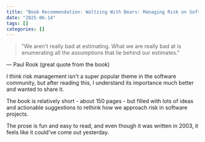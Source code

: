 ```yaml
---
title: "Book Recommendation: Waltzing With Bears: Managing Risk on Software Projects"
date: "2025-06-14"
tags: []
categories: []
---
```


> "We aren't really bad at estimating. What we are really bad at is enumerating all the assumptions that lie behind our estimates."

— Paul Rook (great quote from the book)

I think risk management isn't a super popular theme in the software community, but after reading this, I understand its importance much better and wanted to share it.

The book is relatively short - about 150 pages - but filled with lots of ideas and actionable suggestions to rethink how we approach risk in software projects.

The prose is fun and easy to read, and even though it was written in 2003, it feels like it could've come out yesterday.